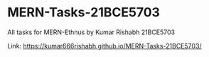 # MERN-Tasks-21BCE5703
All tasks for MERN-Ethnus by Kumar Rishabh 21BCE5703

Link: https://kumar666rishabh.github.io/MERN-Tasks-21BCE5703/
